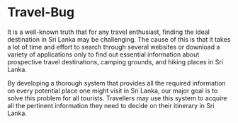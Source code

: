 # Travel-Bug

It is a well-known truth that for any travel enthusiast, finding the ideal destination in Sri Lanka
may be challenging. The cause of this is that it takes a lot of time and effort to search through
several websites or download a variety of applications only to find out essential information
about prospective travel destinations, camping grounds, and hiking places in Sri Lanka.

By developing a thorough system that provides all the required information on every potential
place one might visit in Sri Lanka, our major goal is to solve this problem for all tourists.
Travellers may use this system to acquire all the pertinent information they need to decide on
their itinerary in Sri Lanka.
